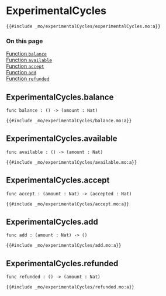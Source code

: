 # ExperimentalCycles

```motoko
{{#include _mo/experimentalCycles/experimentalCycles.mo:a}}
```

### On this page

[Function `balance`](#experimentalcyclesbalance)  
[Function `available`](#experimentalcyclesavailable)  
[Function `accept`](#experimentalcyclesaccept)  
[Function `add`](#experimentalcyclesadd)  
[Function `refunded`](#experimentalcyclesrefunded)  

## ExperimentalCycles.balance

```motoko
func balance : () -> (amount : Nat)
```

```motoko
{{#include _mo/experimentalCycles/balance.mo:a}}
```
## ExperimentalCycles.available

```motoko
func available : () -> (amount : Nat)
```

```motoko
{{#include _mo/experimentalCycles/available.mo:a}}
```
## ExperimentalCycles.accept

```motoko
func accept : (amount : Nat) -> (accepted : Nat)
```

```motoko
{{#include _mo/experimentalCycles/accept.mo:a}}
```
## ExperimentalCycles.add

```motoko
func add : (amount : Nat) -> ()
```

```motoko
{{#include _mo/experimentalCycles/add.mo:a}}
```
## ExperimentalCycles.refunded

```motoko
func refunded : () -> (amount : Nat)
```

```motoko
{{#include _mo/experimentalCycles/refunded.mo:a}}
```
